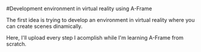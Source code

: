#Development environment in virtual reality using A-Frame

The first idea is trying to develop an environment in virtual reality where you can create scenes dinamically.

Here, I'll upload every step I acomplish while I'm learning A-Frame from scratch.